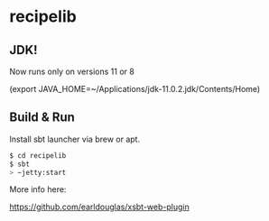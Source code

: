 # recipelib #

## JDK!

Now runs only on versions 11 or 8

(export JAVA_HOME=~/Applications/jdk-11.0.2.jdk/Contents/Home)

## Build & Run ##

Install sbt launcher via brew or apt. 

```sh
$ cd recipelib
$ sbt
> ~jetty:start
```

More info here:

https://github.com/earldouglas/xsbt-web-plugin
